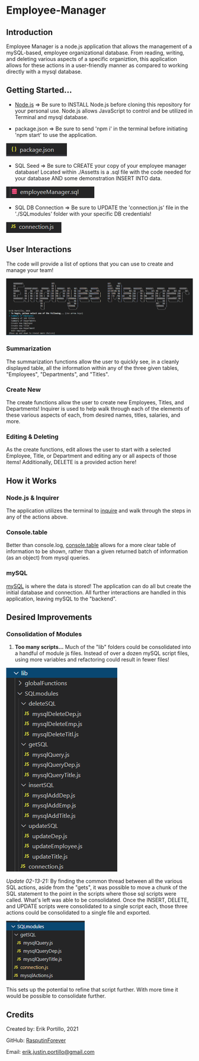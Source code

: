# Employee-Manager

## Introduction
Employee Manager is a node.js application that allows the management of a mySQL-based, employee organizational database. From reading, writing, and deleting various aspects of a specific organiztion, this application allows for these actions in a user-friendly manner as compared to working directly with a mysql database.

## Getting Started...

* [Node.js](https://nodejs.org/en/) => Be sure to INSTALL Node.js before cloning this repository for your personal use. Node.js allows JavaScript to control and be utilized in Terminal and mysql database.

* package.json => Be sure to send 'npm i' in the terminal before initiating 'npm start' to use the application.

![package.json](./assetts/readmeImages/packageJSON.PNG)

* SQL Seed => Be sure to CREATE your copy of your employee manager database! Located within ./Assetts is a .sql file with the code needed for your database AND some demonstration INSERT INTO data.

![employeeManager.sql](./assetts/readmeImages/empManSEED.PNG)

* SQL DB Connection => Be sure to UPDATE the 'connection.js' file in the './SQLmodules' folder with your specific DB credentials!

![connection.js](./assetts/readmeImages/connection.PNG)

## User Interactions

The code will provide a list of options that you can use to create and manage your team!

![employeeManager](./assetts/readmeImages/empManMain.PNG)

### Summarization
The summarization functions allow the user to quickly see, in a cleanly displayed table, all the information within any of the three given tables, "Employees", "Departments", and "Titles".

### Create New
The create functions allow the user to create new Employees, Titles, and Departments! Inquirer is used to help walk through each of the elements of these various aspects of each, from desired names, titles, salaries, and more.

### Editing & Deleting
As the create functions, edit allows the user to start with a selected Employee, Title, or Department and editing any or all aspects of those items! Additionally, DELETE is a provided action here!

## How it Works

### Node.js & Inquirer
The application utilizes the terminal to [inquire](https://www.npmjs.com/package/inquirer) and walk through the steps in any of the actions above. 

### Console.table
Better than console.log, [console.table](https://www.npmjs.com/package/console.table) allows for a more clear table of information to be shown, rather than a given returned batch of information (as an object) from mysql queries.

### mySQL
[mySQL](https://www.mysql.com/) is where the data is stored! The application can do all but create the initial database and connection. All further interactions are handled in this application, leaving mySQL to the "backend".

## Desired Improvements

### Consolidation of Modules
1. **Too many scripts...** Much of the "lib" folders could be consolidated into a handful of module js files. Instead of over a dozen mySQL script files, using more variables and refactoring could result in fewer files!

![sqlList](./assetts/readmeImages/sqlList.PNG)

*Update 02-13-21:* By finding the common thread between all the various SQL actions, aside from the "gets", it was possible to move a chunk of the SQL statement to the point in the scripts where those sql scripts were called. What's left was able to be consolidated. Once the INSERT, DELETE, and UPDATE scripts were consolidated to a single script each, those three actions could be consolidated to a single file and exported.

![sqlList v2](./assetts/readmeImages/sqlList2.PNG)

This sets up the potential to refine that script further. With more time it would be possible to consolidate further.

## Credits

Created by: Erik Portillo, 2021

GitHub: [RasputinForever](https://github.com/rasputinforever)

Email: [erik.justin.portillo@gmail.com](erik.justin.portillo@gmail.com)